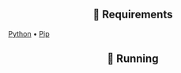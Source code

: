 <h2 align="center">📝 Requirements </h2>
  <a href="https://www.python.org/downloads/">Python</a> •
  <a href="https://www.python.org/downloads/">Pip</a> 

<h2 align="center">🚀 Running </h2>
